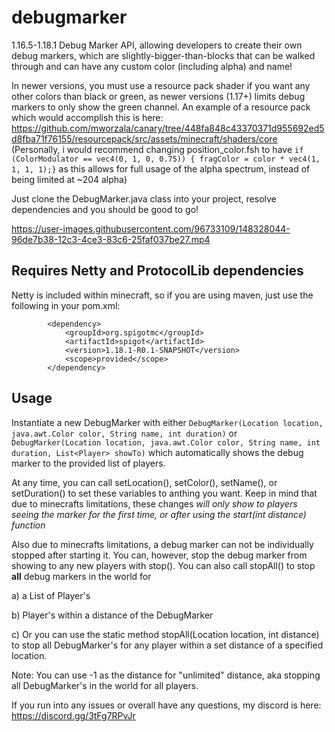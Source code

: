 # debugmarker
1.16.5-1.18.1 Debug Marker API, allowing developers to create their own debug markers, which are slightly-bigger-than-blocks that can be walked through and can have any custom color (including alpha) and name!

In newer versions, you must use a resource pack shader if you want any other colors than black or green, as newer versions (1.17+) limits debug markers to only show the green channel. An example of a resource pack which would accomplish this is here: https://github.com/mworzala/canary/tree/448fa848c43370371d955692ed5d8fba71f76155/resourcepack/src/assets/minecraft/shaders/core
(Personally, i would recommend changing position_color.fsh to have `if (ColorModulator == vec4(0, 1, 0, 0.75)) { fragColor = color * vec4(1, 1, 1, 1);}` as this allows for full usage of the alpha spectrum, instead of being limited at ~204 alpha)

Just clone the DebugMarker.java class into your project, resolve dependencies and you should be good to go!

https://user-images.githubusercontent.com/96733109/148328044-96de7b38-12c3-4ce3-83c6-25faf037be27.mp4

## Requires Netty and ProtocolLib dependencies
Netty is included within minecraft, so if you are using maven, just use the following in your pom.xml:
```
        <dependency>
            <groupId>org.spigotmc</groupId>
            <artifactId>spigot</artifactId>
            <version>1.18.1-R0.1-SNAPSHOT</version>
            <scope>provided</scope>
        </dependency>
```

## Usage
Instantiate a new DebugMarker with either `DebugMarker(Location location, java.awt.Color color, String name, int duration)` or `DebugMarker(Location location, java.awt.Color color, String name, int duration, List<Player> showTo)` which automatically shows the debug marker to the provided list of players.

At any time, you can call setLocation(), setColor(), setName(), or setDuration() to set these variables to anthing you want. Keep in mind that due to minecrafts limitations, these changes *will only show to players seeing the marker for the first time, or after using the start(int distance) function*

Also due to minecrafts limitations, a debug marker can not be individually stopped after starting it. You can, however, stop the debug marker from showing to any new players with stop(). 
You can also call stopAll() to stop **all** debug markers in the world for 

a) a List of Player's 

b) Player's within a distance of the DebugMarker

c) Or you can use the static method stopAll(Location location, int distance) to stop all DebugMarker's for any player within a set distance of a specified location.

Note: You can use -1 as the distance for "unlimited" distance, aka stopping all DebugMarker's in the world for all players.

If you run into any issues or overall have any questions, my discord is here: https://discord.gg/3tFg7RPvJr
